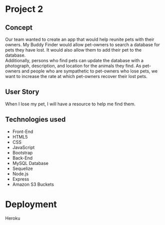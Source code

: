 # Project 2

## Concept

Our team wanted to create an app that would help reunite pets with their owners. My Buddy Finder would allow pet-owners to search a database for pets they have lost. It would also allow them to add their pet to the database.  
Additionally, persons who find pets can update the database with a photograph, description, and location for the animals they find. As pet-owners and people who are sympathetic to pet-owners who lose pets, we want to increase the rate at which pet-owners recover their lost pets.

## User Story

When I lose my pet, I will have a resource to help me find them.

## Technologies used

- Front-End
- HTML5
- CSS
- JavaScript
- Bootstrap
- Back-End
- MySQL Database
- Sequelize
- Node.js
- Express
- Amazon S3 Buckets

# Deployment

Heroku
